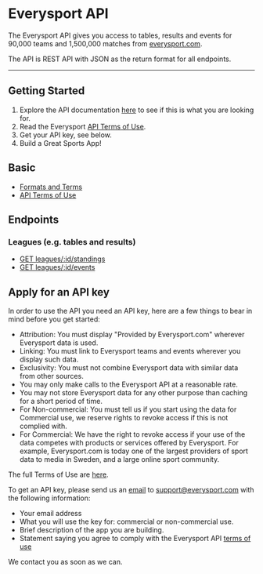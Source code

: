 # Everysport API
The Everysport API gives you access to tables, results and events for 90,000 teams and 1,500,000 matches from [everysport.com](http://www.everysport.com).  

The API is REST API with JSON as the return format for all endpoints. 

***

## Getting Started
1. Explore the API documentation [here](/endpoints) to see if this is what you are looking for.
2. Read the Everysport [API Terms of Use](basics/terms_of_use.md).
3. Get your API key, see below.   
4. Build a Great Sports App! 

## Basic
* [Formats and Terms](basics/formats_and_terms.md)
* [API Terms of Use](basics/terms_of_use.md)

## Endpoints
### Leagues (e.g. tables and results)
* [GET leagues/:id/standings](endpoints/GET_leagues_id_events.md)
* [GET leagues/:id/events](endpoints/GET_leagues_id_events.md)

## Apply for an API key
In order to use the API you need an API key, here are a few things to bear in mind before you get started:

* Attribution: You must display "Provided by Everysport.com" wherever Everysport data is used.
* Linking: You must link to Everysport teams and events wherever you display such data.
* Exclusivity: You must not combine Everysport data with similar data from other sources. 
* You may only make calls to the Everysport API at a reasonable rate. 
* You may not store Everysport data for any other purpose than caching for a short period of time. 
* For Non-commercial: You must tell us if you start using the data for Commercial use, we reserve rights to revoke access if this is not complied with.
* For Commercial: We have the right to revoke access if your use of the data competes with products or services offered by Everysport. For example, Everysport.com is today one of the largest providers of sport data to media in Sweden, and a large online sport community.

The full Terms of Use are [here](/basics/terms_of_use.md). 

To get an API key, please send us an [email](mailto:support@everysport.com) to <support@everysport.com> with the following information: 
* Your email address
* What you will use the key for: commercial or non-commercial use.
* Brief description of the app you are building. 
* Statement saying you agree to comply with the Everysport API [terms of use](/basics/terms_of_use.md)

We contact you as soon as we can. 








  








